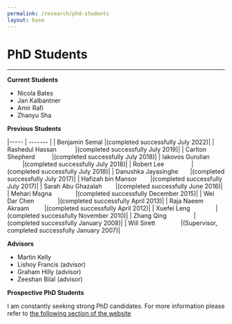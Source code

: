 ```yaml
---
permalink: /research/phd-students
layout: base
---
```


# PhD Students
---

**Current Students**

-   Nicola Bates
-   Jan Kalbantner
-   Amir Rafi
-   Zhanyu Sha

**Previous Students**

|----- | ------- |
| Benjamin Semal |(completed successfully July 2022)|
| Rashedul Hassan           |(completed successfully July 2019)|
| Carlton Shepherd          |(completed successfully July 2018)|
| Iakovos Gurulian          |(completed successfully July 2018)|
| Robert Lee                |(completed successfully July 2018)|
| Danushka Jayasinghe       |(completed successfully July 2017)|
| Hafizah bin Mansor        |(completed successfully July 2017)|
| Sarah Abu Ghazalah        |(completed successfully June 2016)|
| Mehari Msgna              |(completed successfully December 2015)|
| Wei Dar Chen              |(completed successfully April 2013)|
| Raja Naeem Akraam         |(completed successfully April 2012)|
| Xuefei Leng               |(completed successfully November 2010)|
| Zhang Qing                |(completed successfully January 2008)|
| Will Sirett               |(Supervisor, completed successfully January 2007)|

**Advisors**

-   Martin Kelly
-   Lishoy Francis (advisor)
-   Graham Hilly (advisor)
-   Zeeshan Bilal (advisor)

**Prospective PhD Students**

I am constantly seeking strong PhD candidates. For more information please refer to [the following section of the website](/research/phd-oppurtunities)